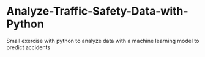 # Analyze-Traffic-Safety-Data-with-Python
Small exercise with python to analyze data with a machine learning model to predict accidents 
